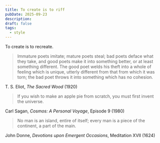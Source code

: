 ```yaml
---
title: To create is to riff
pubDate: 2025-09-23
description:
draft: false
tags:
  - style
---
```

To create is to recreate.

> Immature poets imitate; mature poets steal; bad poets deface what they take, and good poets make it into something better, or at least something different. The good poet welds his theft into a whole of feeling which is unique, utterly different from that from which it was torn; the bad poet throws it into something which has no cohesion.

T. S. Eliot, _The Sacred Wood_ (1920)

> If you wish to make an apple pie from scratch, you must first invent the universe.

Carl Sagan, _Cosmos: A Personal Voyage_, Episode 9 (1980)

> No man is an island, entire of itself; every man is a piece of the continent, a part of the main. 
 
John Donne, _Devotions upon Emergent Occasions_, Meditation XVII (1624)